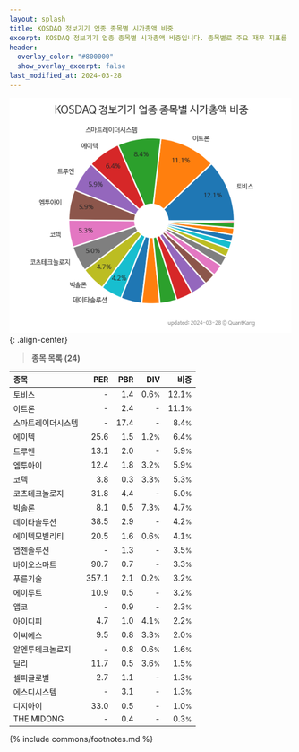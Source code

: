 ```yaml
---
layout: splash
title: KOSDAQ 정보기기 업종 종목별 시가총액 비중
excerpt: KOSDAQ 정보기기 업종 종목별 시가총액 비중입니다. 종목별로 주요 재무 지표를 함께 표시합니다.
header:
  overlay_color: "#800000"
  show_overlay_excerpt: false
last_modified_at: 2024-03-28
---
```



![KOSDAQ 정보기기 업종 종목별 시가총액 비중](/stats/sector/images/kosdaq_업종_정보기기_종목.png){: .align-center}


> **종목 목록 (24)**<a id="list"></a>

| **종목** | **PER** | **PBR** | **DIV** | **비중** |
| :------- | ------: | ------: | ------: | -------: |
| 토비스 | - | 1.4 | 0.6<small>%</small> | 12.1<small>%</small> |
| 이트론 | - | 2.4 | - | 11.1<small>%</small> |
| 스마트레이더시스템 | - | 17.4 | - | 8.4<small>%</small> |
| 에이텍 | 25.6 | 1.5 | 1.2<small>%</small> | 6.4<small>%</small> |
| 트루엔 | 13.1 | 2.0 | - | 5.9<small>%</small> |
| 엠투아이 | 12.4 | 1.8 | 3.2<small>%</small> | 5.9<small>%</small> |
| 코텍 | 3.8 | 0.3 | 3.3<small>%</small> | 5.3<small>%</small> |
| 코츠테크놀로지 | 31.8 | 4.4 | - | 5.0<small>%</small> |
| 빅솔론 | 8.1 | 0.5 | 7.3<small>%</small> | 4.7<small>%</small> |
| 데이타솔루션 | 38.5 | 2.9 | - | 4.2<small>%</small> |
| 에이텍모빌리티 | 20.5 | 1.6 | 0.6<small>%</small> | 4.1<small>%</small> |
| 엠젠솔루션 | - | 1.3 | - | 3.5<small>%</small> |
| 바이오스마트 | 90.7 | 0.7 | - | 3.3<small>%</small> |
| 푸른기술 | 357.1 | 2.1 | 0.2<small>%</small> | 3.2<small>%</small> |
| 에이루트 | 10.9 | 0.5 | - | 3.2<small>%</small> |
| 앱코 | - | 0.9 | - | 2.3<small>%</small> |
| 아이디피 | 4.7 | 1.0 | 4.1<small>%</small> | 2.2<small>%</small> |
| 이씨에스 | 9.5 | 0.8 | 3.3<small>%</small> | 2.0<small>%</small> |
| 알엔투테크놀로지 | - | 0.8 | 0.6<small>%</small> | 1.6<small>%</small> |
| 딜리 | 11.7 | 0.5 | 3.6<small>%</small> | 1.5<small>%</small> |
| 셀피글로벌 | 2.7 | 1.1 | - | 1.3<small>%</small> |
| 에스디시스템 | - | 3.1 | - | 1.3<small>%</small> |
| 디지아이 | 33.0 | 0.5 | - | 1.0<small>%</small> |
| THE MIDONG | - | 0.4 | - | 0.3<small>%</small> |

{% include commons/footnotes.md %}